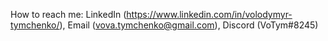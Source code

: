 How to reach me: LinkedIn (https://www.linkedin.com/in/volodymyr-tymchenko/), Email (vova.tymchenko@gmail.com), Discord (VoTym#8245)

<!---
VovaTymchenko/VovaTymchenko is a ✨ special ✨ repository because its `README.md` (this file) appears on your GitHub profile.
You can click the Preview link to take a look at your changes.
--->
